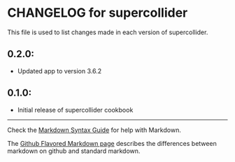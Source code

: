 # CHANGELOG for supercollider

This file is used to list changes made in each version of supercollider.

## 0.2.0:

* Updated app to version 3.6.2

## 0.1.0:

* Initial release of supercollider cookbook

- - - 
Check the [Markdown Syntax Guide](http://daringfireball.net/projects/markdown/syntax) for help with Markdown.

The [Github Flavored Markdown page](http://github.github.com/github-flavored-markdown/) describes the differences between markdown on github and standard markdown.
